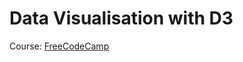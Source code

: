 # Data Visualisation with D3

Course: [FreeCodeCamp](https://www.freecodecamp.org/learn/data-visualization/data-visualization-projects/visualize-data-with-a-bar-chart)